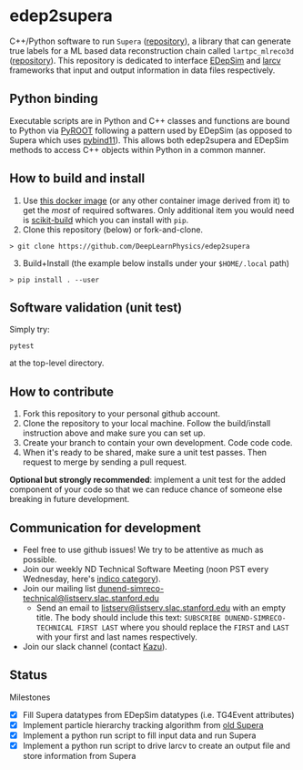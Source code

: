 # edep2supera

C++/Python software to run `Supera` ([repository](https://github.com/DeepLearnPhysics/SuperaAtomic)), a library that can generate true labels for a ML based data reconstruction chain called `lartpc_mlreco3d` ([repository](https://github.com/DeepLearnPhysics/lartpc_mlreco3d)). This repository is dedicated to interface [EDepSim](https://github.com/ClarkMcGrew/edep-sim) and [larcv](https://github.com/DeepLearnPhysics/larcv2) frameworks that input and output information in data files respectively. 

## Python binding

Executable scripts are in Python and C++ classes and functions are bound to Python via [PyROOT](https://root.cern/manual/python/) following a pattern used by EDepSim (as opposed to Supera which uses [pybind11](https://pybind11.readthedocs.io/en/stable/)). This allows both edep2supera and EDepSim methods to access C++ objects within Python in a common manner.

## How to build and install

1. Use [this docker image](https://hub.docker.com/layers/deeplearnphysics/dune-nd-sim/ub20.04-cpubase-edep2supera/images/sha256-a9f01459ec3f67c85e2bea813d14d1069ca41a5d8f4b8f301336b992de238ca2?context=repo) (or any other container image derived from it) to get the _most_ of required softwares. Only additional item you would need is [scikit-build](https://scikit-build.readthedocs.io/en/latest/skbuild.html) which you can install with `pip`. 
2. Clone this repository (below) or fork-and-clone.
```
> git clone https://github.com/DeepLearnPhysics/edep2supera
```
3. Build+Install (the example below installs under your `$HOME/.local` path)
```
> pip install . --user
```

## Software validation (unit test)
Simply try:
```
pytest
```
at the top-level directory. 

## How to contribute

1. Fork this repository to your personal github account.
2. Clone the repository to your local machine. Follow the build/install instruction above and make sure you can set up.
3. Create your branch to contain your own development.  Code code code.
4. When it's ready to be shared, make sure a unit test passes. Then request to merge by sending a pull request.

**Optional but strongly recommended**: implement a unit test for the added component of your code so that we can reduce chance of someone else breaking in future development.

## Communication for development
* Feel free to use github issues! We try to be attentive as much as possible.
* Join our weekly ND Technical Software Meeting (noon PST every Wednesday, here's [indico category](https://indico.slac.stanford.edu/category/23/)).
* Join our mailing list dunend-simreco-technical@listserv.slac.stanford.edu
  - Send an email to listserv@listserv.slac.stanford.edu with an empty title. The body should include this text: `SUBSCRIBE DUNEND-SIMRECO-TECHNICAL FIRST LAST` where you should replace the `FIRST` and `LAST` with your first and last names respectively.
* Join our slack channel (contact [Kazu](mailto:kterao@slac.stanford.edu)).

## Status

Milestones

- [x] Fill Supera datatypes from EDepSim datatypes (i.e. TG4Event attributes)
- [x] Implement particle hierarchy tracking algorithm from [old Supera](https://github.com/DeepLearnPhysics/Supera)
- [x] Implement a python run script to fill input data and run Supera
- [x] Implement a python run script to drive larcv to create an output file and store information from Supera
